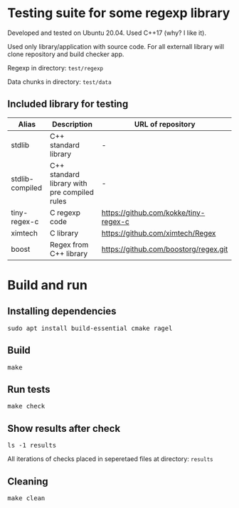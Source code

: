 # Testing suite for some regexp library

Developed and tested on Ubuntu 20.04.
Used C++17 (why? I like it).

Used only library/application with source code.
For all externall library will clone repository and build checker app.

Regexp in directory: `test/regexp`

Data chunks in directory: `test/data`

## Included library for testing

| Alias | Description | URL of repository |
| --- | --- | --- |
| stdlib | C++ standard library | - | 
| stdlib-compiled | C++ standard library with pre compiled rules | - | 
| tiny-regex-c | C regexp code | https://github.com/kokke/tiny-regex-c |
| ximtech | C library | https://github.com/ximtech/Regex |
| boost | Regex from C++ library | https://github.com/boostorg/regex.git |

# Build and run

## Installing dependencies

<pre>
sudo apt install build-essential cmake ragel
</pre>

## Build

<pre>
make
</pre>

## Run tests

<pre>
make check
</pre>

## Show results after check

<pre>
ls -1 results
</pre>

All iterations of checks placed in seperetaed files at directory: `results`

## Cleaning

<pre>
make clean
</pre>
